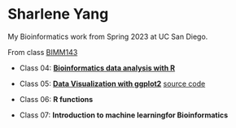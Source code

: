 # Sharlene Yang

My Bioinformatics work from Spring 2023 at UC San Diego.

From class [BIMM143](https://bioboot.github.io/bimm143_S23/)

- Class 04: [**Bioinformatics data analysis with R**](https://github.com/sharl168/bimm143/blob/main/class04/class04.ex.pdf)

- Class 05: [**Data Visualization with ggplot2**](https://github.com/sharl168/bimm143/blob/main/lab5/class05.pdf) [source code](https://github.com/sharl168/bimm143/blob/main/lab5/class05.qmd) 

- Class 06: **R functions** 

- Class 07: **Introduction to machine learningfor Bioinformatics**

